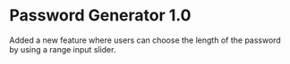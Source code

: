 # Password Generator 1.0
Added a new feature where users can choose the length of the password by using a range input slider.
